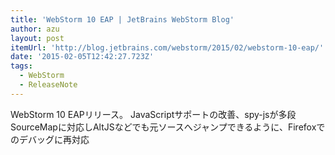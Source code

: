 ```yaml
---
title: 'WebStorm 10 EAP | JetBrains WebStorm Blog'
author: azu
layout: post
itemUrl: 'http://blog.jetbrains.com/webstorm/2015/02/webstorm-10-eap/'
date: '2015-02-05T12:42:27.723Z'
tags:
  - WebStorm
  - ReleaseNote
---
```

WebStorm 10 EAPリリース。
JavaScriptサポートの改善、spy-jsが多段SourceMapに対応しAltJSなどでも元ソースへジャンプできるように、Firefoxでのデバッグに再対応

